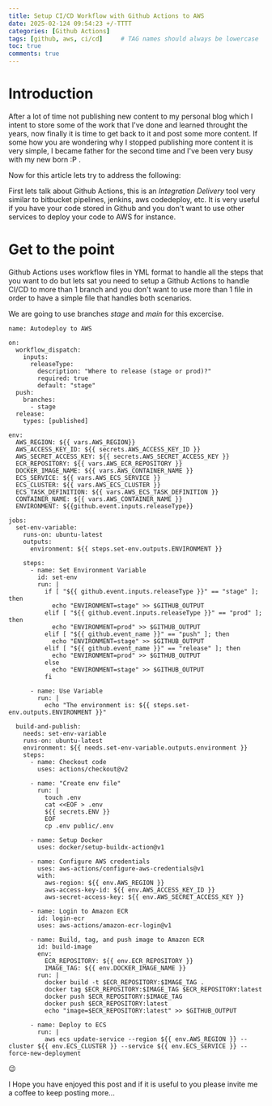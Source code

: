 ```yaml
---
title: Setup CI/CD Workflow with Github Actions to AWS
date: 2025-02-124 09:54:23 +/-TTTT
categories: [Github Actions]
tags: [github, aws, ci/cd]     # TAG names should always be lowercase
toc: true
comments: true
---
```


# Introduction

After a lot of time not publishing new content to my personal blog which I intent to store some of the work that I've done and learned throught the years, now finally it is time to get back to it and post some more content. If some how you are wondering why I stopped publishing more content it is very simple, I became father for the second time and I've been very busy with my new born :P .

Now for this article lets try to address the following:

First lets talk about Github Actions, this is an *Integration Delivery* tool very similar to bitbucket pipelines, jenkins, aws codedeploy, etc. It is very useful if you have your code stored in Github and you don't want to use other services to deploy your code to AWS for instance.

# Get to the point
Github Actions uses workflow files in YML format to handle all the steps that you want to do but lets sat you need to setup a Github Actions to handle CI/CD to more than 1 branch and you don't want to use more than 1 file in order to have a simple file that handles both scenarios.

We are going to use branches *stage* and *main* for this excercise.

```
name: Autodeploy to AWS

on:
  workflow_dispatch:
    inputs:
      releaseType:
        description: "Where to release (stage or prod)?"
        required: true
        default: "stage"
  push:
    branches:
      - stage
  release:
    types: [published]

env:
  AWS_REGION: ${{ vars.AWS_REGION}}
  AWS_ACCESS_KEY_ID: ${{ secrets.AWS_ACCESS_KEY_ID }}
  AWS_SECRET_ACCESS_KEY: ${{ secrets.AWS_SECRET_ACCESS_KEY }}
  ECR_REPOSITORY: ${{ vars.AWS_ECR_REPOSITORY }}
  DOCKER_IMAGE_NAME: ${{ vars.AWS_CONTAINER_NAME }}
  ECS_SERVICE: ${{ vars.AWS_ECS_SERVICE }}
  ECS_CLUSTER: ${{ vars.AWS_ECS_CLUSTER }}
  ECS_TASK_DEFINITION: ${{ vars.AWS_ECS_TASK_DEFINITION }}
  CONTAINER_NAME: ${{ vars.AWS_CONTAINER_NAME }}
  ENVIRONMENT: ${{github.event.inputs.releaseType}}

jobs:
  set-env-variable:
    runs-on: ubuntu-latest
    outputs:
      environment: ${{ steps.set-env.outputs.ENVIRONMENT }}

    steps:
      - name: Set Environment Variable
        id: set-env
        run: |
          if [ "${{ github.event.inputs.releaseType }}" == "stage" ]; then
            echo "ENVIRONMENT=stage" >> $GITHUB_OUTPUT
          elif [ "${{ github.event.inputs.releaseType }}" == "prod" ]; then
            echo "ENVIRONMENT=prod" >> $GITHUB_OUTPUT
          elif [ "${{ github.event_name }}" == "push" ]; then
            echo "ENVIRONMENT=stage" >> $GITHUB_OUTPUT
          elif [ "${{ github.event_name }}" == "release" ]; then
            echo "ENVIRONMENT=prod" >> $GITHUB_OUTPUT
          else
            echo "ENVIRONMENT=stage" >> $GITHUB_OUTPUT
          fi

      - name: Use Variable
        run: |
          echo "The environment is: ${{ steps.set-env.outputs.ENVIRONMENT }}"

  build-and-publish:
    needs: set-env-variable
    runs-on: ubuntu-latest
    environment: ${{ needs.set-env-variable.outputs.environment }}
    steps:
      - name: Checkout code
        uses: actions/checkout@v2

      - name: "Create env file"
        run: |
          touch .env
          cat <<EOF > .env
          ${{ secrets.ENV }}
          EOF
          cp .env public/.env

      - name: Setup Docker
        uses: docker/setup-buildx-action@v1

      - name: Configure AWS credentials
        uses: aws-actions/configure-aws-credentials@v1
        with:
          aws-region: ${{ env.AWS_REGION }}
          aws-access-key-id: ${{ env.AWS_ACCESS_KEY_ID }}
          aws-secret-access-key: ${{ env.AWS_SECRET_ACCESS_KEY }}

      - name: Login to Amazon ECR
        id: login-ecr
        uses: aws-actions/amazon-ecr-login@v1

      - name: Build, tag, and push image to Amazon ECR
        id: build-image
        env:
          ECR_REPOSITORY: ${{ env.ECR_REPOSITORY }}
          IMAGE_TAG: ${{ env.DOCKER_IMAGE_NAME }}
        run: |
          docker build -t $ECR_REPOSITORY:$IMAGE_TAG .
          docker tag $ECR_REPOSITORY:$IMAGE_TAG $ECR_REPOSITORY:latest
          docker push $ECR_REPOSITORY:$IMAGE_TAG
          docker push $ECR_REPOSITORY:latest
          echo "image=$ECR_REPOSITORY:latest" >> $GITHUB_OUTPUT

      - name: Deploy to ECS
        run: |
          aws ecs update-service --region ${{ env.AWS_REGION }} --cluster ${{ env.ECS_CLUSTER }} --service ${{ env.ECS_SERVICE }} --force-new-deployment
```


:wink:

I Hope you have enjoyed this post and if it is useful to you please invite me a coffee to keep posting more... 


<script type="text/javascript" src="https://cdnjs.buymeacoffee.com/1.0.0/button.prod.min.js" data-name="bmc-button" data-slug="paulogue" data-color="#FFDD00" data-emoji="☕" data-font="Cookie" data-text="Buy me a coffee" data-outline-color="#000000" data-font-color="#000000" data-coffee-color="#ffffff" ></script>